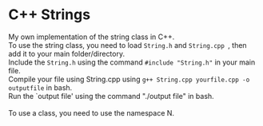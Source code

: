# C++ Strings
My own implementation of the string class in C++.\
To use the string class, you need to load `String.h` and `String.cpp `, then add it to your main folder/directory.\
Include the `String.h` using the command `#include "String.h"` in your main file.\
Compile your file using String.cpp using `g++ String.cpp yourfile.cpp -o outputfile` in bash.\
Run the `output file' using the command "./output file" in bash.\
\
To use a class, you need to use the namespace N.
